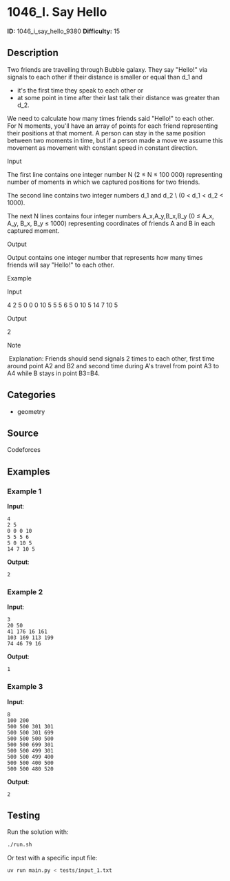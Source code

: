 # 1046_I. Say Hello

**ID:** 1046_i_say_hello_9380
**Difficulty:** 15

## Description

Two friends are travelling through Bubble galaxy. They say "Hello!" via signals to each other if their distance is smaller or equal than d_1 and 

  * it's the first time they speak to each other or 
  * at some point in time after their last talk their distance was greater than d_2. 



We need to calculate how many times friends said "Hello!" to each other. For N moments, you'll have an array of points for each friend representing their positions at that moment. A person can stay in the same position between two moments in time, but if a person made a move we assume this movement as movement with constant speed in constant direction.

Input

The first line contains one integer number N (2 ≤ N ≤ 100 000) representing number of moments in which we captured positions for two friends.

The second line contains two integer numbers d_1 and d_2 \ (0 < d_1 < d_2 < 1000). 

The next N lines contains four integer numbers A_x,A_y,B_x,B_y (0 ≤ A_x, A_y, B_x, B_y ≤ 1000) representing coordinates of friends A and B in each captured moment.

Output

Output contains one integer number that represents how many times friends will say "Hello!" to each other.

Example

Input

4
2 5
0 0 0 10
5 5 5 6
5 0 10 5
14 7 10 5


Output

2

Note

<image> Explanation: Friends should send signals 2 times to each other, first time around point A2 and B2 and second time during A's travel from point A3 to A4 while B stays in point B3=B4. 

## Categories

- geometry

## Source

Codeforces

## Examples

### Example 1

**Input**:
```
4
2 5
0 0 0 10
5 5 5 6
5 0 10 5
14 7 10 5
```

**Output**:
```
2
```

### Example 2

**Input**:
```
3
20 50
41 176 16 161
103 169 113 199
74 46 79 16
```

**Output**:
```
1
```

### Example 3

**Input**:
```
8
100 200
500 500 301 301
500 500 301 699
500 500 500 500
500 500 699 301
500 500 499 301
500 500 499 400
500 500 400 500
500 500 480 520
```

**Output**:
```
2
```


## Testing

Run the solution with:

```bash
./run.sh
```

Or test with a specific input file:

```bash
uv run main.py < tests/input_1.txt
```
